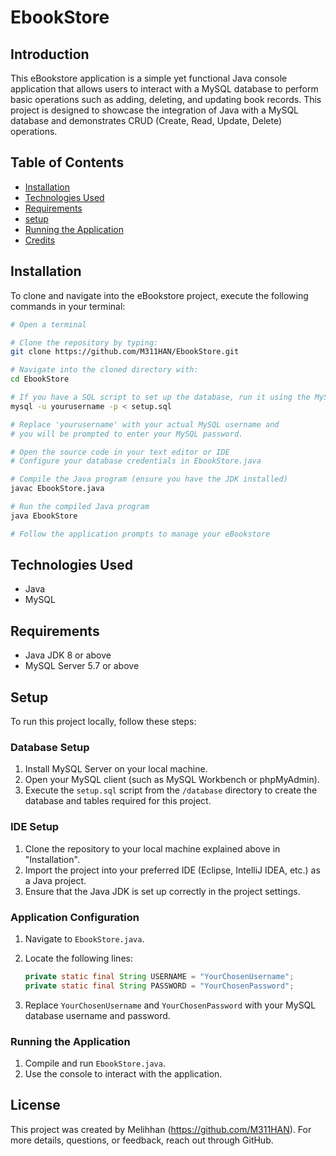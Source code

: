 # EbookStore

## Introduction
This eBookstore application is a simple yet functional Java console application that allows users to interact with a MySQL database to perform basic operations such as adding, deleting, and updating book records. This project is designed to showcase the integration of Java with a MySQL database and demonstrates CRUD (Create, Read, Update, Delete) operations.

## Table of Contents

- [Installation](#installation)
- [Technologies Used](#TechnologiesUsed)
- [Requirements](#Requirements)
- [setup](#Setup)
- [Running the Application](RunningtheApplication)
- [Credits](#credits)

## Installation

To clone and navigate into the eBookstore project, execute the following commands in your terminal:

```bash
# Open a terminal

# Clone the repository by typing:
git clone https://github.com/M311HAN/EbookStore.git

# Navigate into the cloned directory with:
cd EbookStore

# If you have a SQL script to set up the database, run it using the MySQL command-line tool
mysql -u yourusername -p < setup.sql

# Replace 'yourusername' with your actual MySQL username and 
# you will be prompted to enter your MySQL password.

# Open the source code in your text editor or IDE
# Configure your database credentials in EbookStore.java

# Compile the Java program (ensure you have the JDK installed)
javac EbookStore.java

# Run the compiled Java program
java EbookStore

# Follow the application prompts to manage your eBookstore

```

## Technologies Used
- Java
- MySQL

## Requirements
- Java JDK 8 or above
- MySQL Server 5.7 or above

## Setup
To run this project locally, follow these steps:

### Database Setup
1. Install MySQL Server on your local machine.
2. Open your MySQL client (such as MySQL Workbench or phpMyAdmin).
3. Execute the `setup.sql` script from the `/database` directory to create the database and tables required for this project.

### IDE Setup
1. Clone the repository to your local machine explained above in "Installation".
2. Import the project into your preferred IDE (Eclipse, IntelliJ IDEA, etc.) as a Java project.
3. Ensure that the Java JDK is set up correctly in the project settings.

### Application Configuration
1. Navigate to `EbookStore.java`.
2. Locate the following lines:

    ```java
    private static final String USERNAME = "YourChosenUsername";
    private static final String PASSWORD = "YourChosenPassword";
    ```

3. Replace `YourChosenUsername` and `YourChosenPassword` with your MySQL database username and password.

### Running the Application
1. Compile and run `EbookStore.java`.
2. Use the console to interact with the application.

## License
This project was created by Melihhan (https://github.com/M311HAN). For more details, questions, or feedback, reach out through GitHub.
